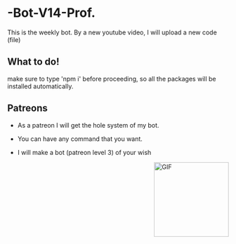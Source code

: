 # -Bot-V14-Prof.
This is the weekly bot. By a new youtube video, I will upload a new code (file)
## What to do!

make sure to type 'npm i' before proceeding, so all the packages will be installed automatically.

## Patreons

- As a patreon I will get the hole system of my bot.

- You can have any command that you want. 

- I will make a bot (patreon level 3) of your wish

<img align="right" alt="GIF" height="170px" src="https://media.giphy.com/media/J5B1Y8QZnzXXbLQIBu/giphy.gif"/>

